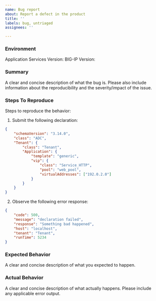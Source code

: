 ```yaml
---
name: Bug report
about: Report a defect in the product
title: ''
labels: bug, untriaged
assignees: ''

---
```


<!--
Github Issues are consistently monitored by F5 staff, but should be considered
as best effort only and you should not expect to receive the same level of
response as provided by F5 Support. Please open an case
(https://support.f5.com/csp/article/K2633) with F5 if this is a critical issue.

When filing an issue please check to see if an issue already exists that matches your's
-->

### Environment
Application Services Version:
BIG-IP Version:

### Summary
A clear and concise description of what the bug is.
Please also include information about the reproducibility and the severity/impact of the issue.

### Steps To Reproduce
Steps to reproduce the behavior:
1. Submit the following declaration:
```json
{
    "schemaVersion": "3.14.0",
    "class": "ADC",
    "Tenant": {
        "class": "Tenant",
        "Application": {
            "template": "generic",
            "vip": {
                "class": "Service_HTTP",
                "pool": "web_pool",
                "virtualAddresses": ["192.0.2.0"]
            }
        }
    }
}
```

2. Observe the following error response:
```json
{
    "code": 500,
    "message": "declaration failed",
    "response": "Something bad happened",
    "host": "localhost",
    "tenant": "Tenant",
    "runTime": 5234
}
```

### Expected Behavior
A clear and concise description of what you expected to happen.

### Actual Behavior
A clear and concise description of what actually happens.
Please include any applicable error output.

